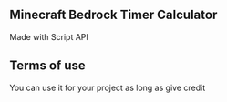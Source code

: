 ## Minecraft Bedrock Timer Calculator
Made with Script API

## Terms of use
You can use it for your project as long as give credit
